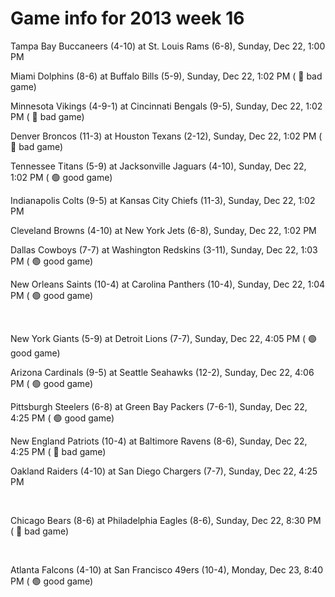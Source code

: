 # Game info for 2013 week 16

Tampa Bay Buccaneers (4-10) at St. Louis Rams (6-8), Sunday, Dec 22, 1:00 PM

Miami Dolphins (8-6) at Buffalo Bills (5-9), Sunday, Dec 22, 1:02 PM (	:red_circle: bad game)

Minnesota Vikings (4-9-1) at Cincinnati Bengals (9-5), Sunday, Dec 22, 1:02 PM (	:red_circle: bad game)

Denver Broncos (11-3) at Houston Texans (2-12), Sunday, Dec 22, 1:02 PM (	:red_circle: bad game)

Tennessee Titans (5-9) at Jacksonville Jaguars (4-10), Sunday, Dec 22, 1:02 PM (	:green_circle: good game)

Indianapolis Colts (9-5) at Kansas City Chiefs (11-3), Sunday, Dec 22, 1:02 PM

Cleveland Browns (4-10) at New York Jets (6-8), Sunday, Dec 22, 1:02 PM

Dallas Cowboys (7-7) at Washington Redskins (3-11), Sunday, Dec 22, 1:03 PM (	:green_circle: good game)

New Orleans Saints (10-4) at Carolina Panthers (10-4), Sunday, Dec 22, 1:04 PM (	:green_circle: good game)


<br/>

New York Giants (5-9) at Detroit Lions (7-7), Sunday, Dec 22, 4:05 PM (	:green_circle: good game)

Arizona Cardinals (9-5) at Seattle Seahawks (12-2), Sunday, Dec 22, 4:06 PM (	:green_circle: good game)

Pittsburgh Steelers (6-8) at Green Bay Packers (7-6-1), Sunday, Dec 22, 4:25 PM (	:green_circle: good game)

New England Patriots (10-4) at Baltimore Ravens (8-6), Sunday, Dec 22, 4:25 PM (	:red_circle: bad game)

Oakland Raiders (4-10) at San Diego Chargers (7-7), Sunday, Dec 22, 4:25 PM


<br/>

Chicago Bears (8-6) at Philadelphia Eagles (8-6), Sunday, Dec 22, 8:30 PM (	:red_circle: bad game)


<br/>

Atlanta Falcons (4-10) at San Francisco 49ers (10-4), Monday, Dec 23, 8:40 PM (	:green_circle: good game)


